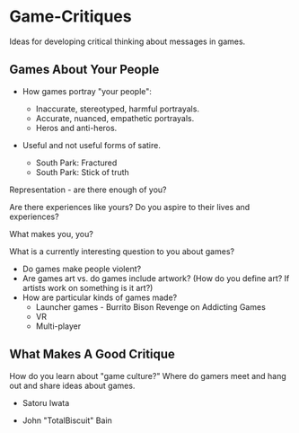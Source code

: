 # Game-Critiques

Ideas for developing critical thinking about messages in games.

## Games About Your People

* How games portray "your people":
  - Inaccurate, stereotyped, harmful portrayals.
  - Accurate, nuanced, empathetic portrayals.
  - Heros and anti-heros.
  
* Useful and not useful forms of satire.
  - South Park: Fractured
  - South Park: Stick of truth
  
Representation - are there enough of you?

Are there experiences like yours? Do you aspire to their lives and experiences?

What makes you, you?

What is a currently interesting question to you about games?
* Do games make people violent?
* Are games art vs. do games include artwork? (How do you define art? If artists work on something is it art?)
* How are particular kinds of games made?
  - Launcher games - Burrito Bison Revenge on Addicting Games
  - VR
  - Multi-player

## What Makes A Good Critique

How do you learn about "game culture?" Where do gamers meet and hang out and share ideas about games.

* Satoru Iwata

* John "TotalBiscuit" Bain
